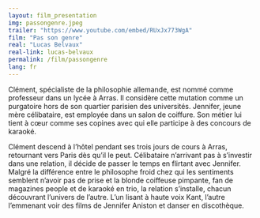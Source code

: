 ```yaml
---
layout: film_presentation
img: passongenre.jpeg
trailer: "https://www.youtube.com/embed/RUxJx773WgA"
film: "Pas son genre"
real: "Lucas Belvaux"
real-link: lucas-belvaux
permalink: /film/passongenre
lang: fr
---
```


Clément, spécialiste de la philosophie allemande, est nommé comme professeur dans un lycée à Arras. Il considère cette mutation comme un purgatoire hors de son quartier parisien des universités. Jennifer, jeune mère célibataire, est employée dans un salon de coiffure. Son métier lui tient à cœur comme ses copines avec qui elle participe à des concours de karaoké.

Clément descend à l’hôtel pendant ses trois jours de cours à Arras, retournant vers Paris dès qu’il le peut. Célibataire n’arrivant pas à s’investir dans une relation, il décide de passer le temps en flirtant avec Jennifer. Malgré la différence entre le philosophe froid chez qui les sentiments semblent n’avoir pas de prise et la blonde coiffeuse pimpante, fan de magazines people et de karaoké en trio, la relation s’installe, chacun découvrant l’univers de l’autre. L’un lisant à haute voix Kant, l’autre l’emmenant voir des films de Jennifer Aniston et danser en discothèque.
